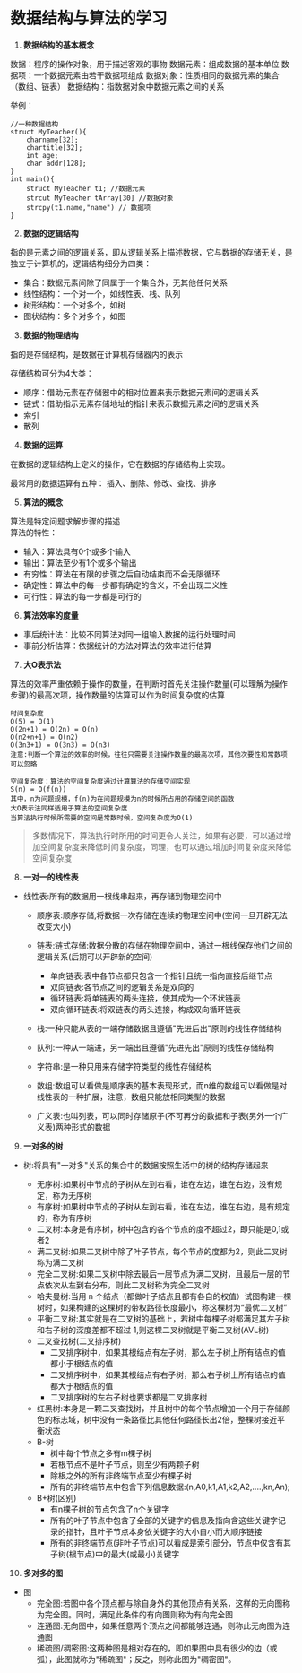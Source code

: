 # 数据结构与算法的学习

1.  **数据结构的基本概念**  

数据：程序的操作对象，用于描述客观的事物
数据元素：组成数据的基本单位
数据项：一个数据元素由若干数据项组成
数据对象：性质相同的数据元素的集合（数组、链表）
数据结构：指数据对象中数据元素之间的关系

举例：

    //一种数据结构
    struct MyTeacher(){
        charname[32];
        chartitle[32];
        int age;
        char addr[128];
    }
    int main(){
        struct MyTeacher t1; //数据元素
        strcut MyTeacher tArray[30] //数据对象
        strcpy(t1.name,"name") // 数据项
    }

    
2.  **数据的逻辑结构**   

指的是元素之间的逻辑关系，即从逻辑关系上描述数据，它与数据的存储无关，是独立于计算机的，逻辑结构细分为四类：   

- 集合：数据元素间除了同属于一个集合外，无其他任何关系
- 线性结构：一个对一个，如线性表、栈、队列
- 树形结构：一个对多个，如树
- 图状结构：多个对多个，如图

3. **数据的物理结构**

指的是存储结构，是数据在计算机存储器内的表示

存储结构可分为4大类：
- 顺序：借助元素在存储器中的相对位置来表示数据元素间的逻辑关系
- 链式：借助指示元素存储地址的指针来表示数据元素之间的逻辑关系
- 索引
- 散列  

4. **数据的运算**

在数据的逻辑结构上定义的操作，它在数据的存储结构上实现。

最常用的数据运算有五种：
插入、删除、修改、查找、排序

5. **算法的概念**

算法是特定问题求解步骤的描述        
算法的特性： 
- 输入：算法具有0个或多个输入
- 输出：算法至少有1个或多个输出
- 有穷性：算法在有限的步骤之后自动结束而不会无限循环
- 确定性：算法中的每一步都有确定的含义，不会出现二义性
- 可行性：算法的每一步都是可行的

6. **算法效率的度量**

- 事后统计法：比较不同算法对同一组输入数据的运行处理时间
- 事前分析估算：依据统计的方法对算法的效率进行估算


7. **大O表示法**

算法的效率严重依赖于操作的数量，在判断时首先关注操作数量(可以理解为操作步骤)的最高次项，操作数量的估算可以作为时间复杂度的估算

    时间复杂度
    O(5) = O(1)
    O(2n+1) = O(2n) = O(n)
    O(n2+n+1) = O(n2)
    O(3n3+1) = O(3n3) = O(n3)
    注意:判断一个算法的效率的时候，往往只需要关注操作数量的最高次项，其他次要性和常数项可以忽略

    空间复杂度：算法的空间复杂度通过计算算法的存储空间实现  
    S(n) = O(f(n))
    其中，n为问题规模，f(n)为在问题规模为n的时候所占用的存储空间的函数
    大O表示法同样适用于算法的空间复杂度
    当算法执行时候所需要的空间是常数时候，空间复杂度为O(1)

> 多数情况下，算法执行时所用的时间更令人关注，如果有必要，可以通过增加空间复杂度来降低时间复杂度，同理，也可以通过增加时间复杂度来降低空间复杂度


8. **一对一的线性表**

- 线性表:所有的数据用一根线串起来，再存储到物理空间中

    - 顺序表:顺序存储,将数据一次存储在连续的物理空间中(空间一旦开辟无法改变大小)

    - 链表:链式存储:数据分散的存储在物理空间中，通过一根线保存他们之间的逻辑关系(后期可以开辟新的空间)

        - 单向链表:表中各节点都只包含一个指针且统一指向直接后继节点
        - 双向链表:各节点之间的逻辑关系是双向的
        - 循环链表:将单链表的两头连接，使其成为一个环状链表
        - 双向循环链表:将双链表的两头连接，构成双向循环链表

    - 栈:一种只能从表的一端存储数据且遵循"先进后出"原则的线性存储结构

    - 队列:一种从一端进，另一端出且遵循"先进先出"原则的线性存储结构

    - 字符串:是一种只用来存储字符类型的线性存储结构

    - 数组:数组可以看做是顺序表的基本表现形式，而n维的数组可以看做是对线性表的一种扩展，注意，数组只能放相同类型的数据

    - 广义表:也叫列表，可以同时存储原子(不可再分的数据和子表(另外一个广义表)两种形式的数据


9. **一对多的树**

- 树:将具有"一对多"关系的集合中的数据按照生活中的树的结构存储起来

    - 无序树:如果树中节点的子树从左到右看，谁在左边，谁在右边，没有规定，称为无序树
    - 有序树:如果树中节点的子树从左到右看，谁在左边，谁在右边，是有规定的，称为有序树
    - 二叉树:本身是有序树，树中包含的各个节点的度不超过2，即只能是0,1或者2
    - 满二叉树:如果二叉树中除了叶子节点，每个节点的度都为2，则此二叉树称为满二叉树
    - 完全二叉树:如果二叉树中除去最后一层节点为满二叉树，且最后一层的节点依次从左到右分布，则此二叉树称为完全二叉树
    - 哈夫曼树:当用 n 个结点（都做叶子结点且都有各自的权值）试图构建一棵树时，如果构建的这棵树的带权路径长度最小，称这棵树为“最优二叉树”
    - 平衡二叉树:其实就是在二叉树的基础上，若树中每棵子树都满足其左子树和右子树的深度差都不超过 1,则这棵二叉树就是平衡二叉树(AVL树)
    - 二叉查找树(二叉排序树)
        - 二叉排序树中，如果其根结点有左子树，那么左子树上所有结点的值都小于根结点的值
        - 二叉排序树中，如果其根结点有右子树，那么右子树上所有结点的值都大于根结点的值
        - 二叉排序树的左右子树也要求都是二叉排序树
    - 红黑树:本身是一颗二叉查找树，并且树中的每个节点增加一个用于存储颜色的标志域，树中没有一条路径比其他任何路径长出2倍，整棵树接近平衡状态
    - B-树
        - 树中每个节点之多有m棵子树
        - 若根节点不是叶子节点，则至少有两颗子树
        - 除根之外的所有非终端节点至少有棵子树
        - 所有的非终端节点中包含下列信息数据:(n,A0,k1,A1,k2,A2,....,kn,An);
    - B+树(区别)
        - 有n棵子树的节点包含了n个关键字
        - 所有的叶子节点中包含了全部的关键字的信息及指向含这些关键字记录的指针，且叶子节点本身依关键字的大小自小而大顺序链接
        - 所有的非终端节点(非叶子节点)可以看成是索引部分，节点中仅含有其子树(根节点)中的最大(或最小)关键字

10. **多对多的图**

- 图
    - 完全图:若图中各个顶点都与除自身外的其他顶点有关系，这样的无向图称为完全图。同时，满足此条件的有向图则称为有向完全图
    - 连通图:无向图中，如果任意两个顶点之间都能够连通，则称此无向图为连通图
    - 稀疏图/稠密图:这两种图是相对存在的，即如果图中具有很少的边（或弧），此图就称为"稀疏图"；反之，则称此图为"稠密图"。




